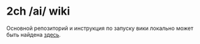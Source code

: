 # 2ch /ai/ wiki

Основной репозиторий и инструкция по запуску вики локально может быть найдена [здесь](https://gitgud.io/2ch-ai/wiki/).
